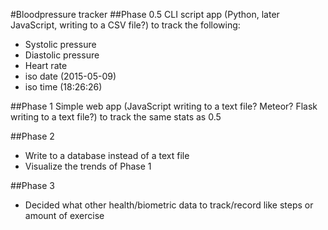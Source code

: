 #Bloodpressure tracker
##Phase 0.5
CLI script app (Python, later JavaScript, writing to a CSV file?) to track the following:

-  Systolic pressure
-  Diastolic pressure
-  Heart rate
-  iso date (2015-05-09)
-  iso time (18:26:26)

##Phase 1
Simple web app (JavaScript writing to a text file? Meteor? Flask writing to a text file?) to track the same stats as 0.5

##Phase 2
-  Write to a database instead of a text file
-  Visualize the trends of Phase 1

##Phase 3
-  Decided what other health/biometric data to track/record like steps or amount of exercise

